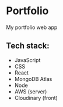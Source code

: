 # Portfolio
My portfolio web app

## Tech stack:
- JavaScript
- CSS
- React
- MongoDB Atlas
- Node
- AWS (server)
- Cloudinary (front)

